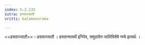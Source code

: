 ```yaml
---
index: 5.2.133
sutra: हस्ताज्जातौ
vritti: balamanorama

---
```

<<हस्ताज्जातौ>> - हस्ताज्जातौ । हस्तान्मत्वर्थे इनिरेव, समुदायेन जातिविशेषे गम्ये इत्यर्थः । 